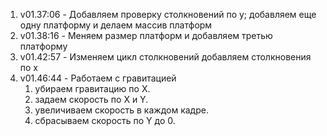 1. v01.37:06 - Добавляем проверку столкновений по y; добавляем еще одну платформу и делаем массив платформ
2. v01.38:16 - Меняем размер платформ и добавляем третью платформу
3. v01.42:57 - Изменяем цикл столкновений добавляем столкновения по х
4. v01.46:44 - Работаем с гравитацией
    1. убираем гравитацию по Х.
    2. задаем скорость по Х и Y.
    3. увеличиваем скорость в каждом кадре.
    4. сбрасываем скорость по Y до 0.